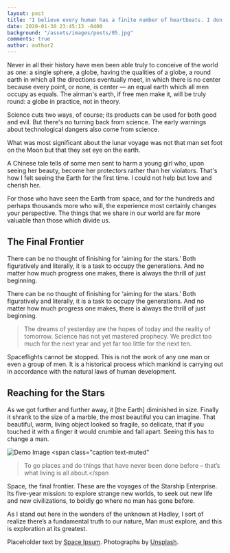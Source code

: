 ```yaml
---
layout: post
title: "I believe every human has a finite number of heartbeats. I don't intend to waste any of mine."
date: 2020-01-30 23:45:13 -0400
background: "/assets/images/posts/05.jpg"
comments: true
author: author2
---
```


<p>
  Never in all their history have men been able truly to conceive of the world
  as one: a single sphere, a globe, having the qualities of a globe, a round
  earth in which all the directions eventually meet, in which there is no center
  because every point, or none, is center — an equal earth which all men occupy
  as equals. The airman's earth, if free men make it, will be truly round: a
  globe in practice, not in theory.
</p>

<p>
  Science cuts two ways, of course; its products can be used for both good and
  evil. But there's no turning back from science. The early warnings about
  technological dangers also come from science.
</p>

<p>
  What was most significant about the lunar voyage was not that man set foot on
  the Moon but that they set eye on the earth.
</p>

<p>
  A Chinese tale tells of some men sent to harm a young girl who, upon seeing
  her beauty, become her protectors rather than her violators. That's how I felt
  seeing the Earth for the first time. I could not help but love and cherish
  her.
</p>

<p>
  For those who have seen the Earth from space, and for the hundreds and perhaps
  thousands more who will, the experience most certainly changes your
  perspective. The things that we share in our world are far more valuable than
  those which divide us.
</p>

<h2 class="section-heading">The Final Frontier</h2>

<p>
  There can be no thought of finishing for ‘aiming for the stars.’ Both
  figuratively and literally, it is a task to occupy the generations. And no
  matter how much progress one makes, there is always the thrill of just
  beginning.
</p>

<p>
  There can be no thought of finishing for ‘aiming for the stars.’ Both
  figuratively and literally, it is a task to occupy the generations. And no
  matter how much progress one makes, there is always the thrill of just
  beginning.
</p>

<blockquote class="blockquote">
  The dreams of yesterday are the hopes of today and the reality of tomorrow.
  Science has not yet mastered prophecy. We predict too much for the next year
  and yet far too little for the next ten.
</blockquote>

<p>
  Spaceflights cannot be stopped. This is not the work of any one man or even a
  group of men. It is a historical process which mankind is carrying out in
  accordance with the natural laws of human development.
</p>

<h2 class="section-heading">Reaching for the Stars</h2>

<p>
  As we got further and further away, it [the Earth] diminished in size. Finally
  it shrank to the size of a marble, the most beautiful you can imagine. That
  beautiful, warm, living object looked so fragile, so delicate, that if you
  touched it with a finger it would crumble and fall apart. Seeing this has to
  change a man.
</p>

<img
  class="img-fluid"
  src="https://source.unsplash.com/Mn9Fa_wQH-M/800x450"
  alt="Demo Image"
/>
<span class="caption text-muted"

> To go places and do things that have never been done before – that’s what
> living is all about.</span

<p>
  Space, the final frontier. These are the voyages of the Starship Enterprise.
  Its five-year mission: to explore strange new worlds, to seek out new life and
  new civilizations, to boldly go where no man has gone before.
</p>

<p>
  As I stand out here in the wonders of the unknown at Hadley, I sort of realize
  there’s a fundamental truth to our nature, Man must explore, and this is
  exploration at its greatest.
</p>

<p>
  Placeholder text by <a href="http://spaceipsum.com/">Space Ipsum</a>.
  Photographs by <a href="https://unsplash.com/">Unsplash</a>.
</p>
